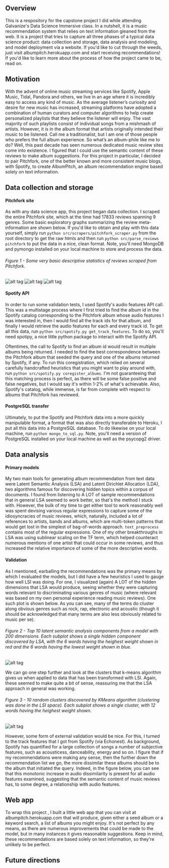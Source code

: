 ## Overview
This is a respository for the capstone project I did while attending Galvanize's Data Science Immersive class. In a nutshell, it is a music recommendation system that relies on text information gleaned from the web. It is a project that tries to capture all three phases of a typical data science product: data collection and storage, data analysis and modeling, and model deployment via a website. If you'd like to cut through the weeds, just visit albumpitch.herokuapp.com and start receiving recommendations! If you'd like to learn more about the process of how the project came to be, read on.

## Motivation
With the advent of online music streaming services like Spotify, Apple Music, Tidal, Pandora and others, we live in an age where it is incredibly easy to access any kind of music. As the average listener’s curiosity and desire for new music has increased, streaming platforms have adopted a combination of human curators and computer algorithms to help create personalized playlists that they believe the listener will enjoy. The vast majority of such playlists consist of individual songs from a mishmash of artists. However, it is in the album format that artists originally intended their music to be listened. Call me a traditionalist, but I am one of those people who prefers the full album experience. So what’s an album-phile like me to do? Well, this past decade has seen numerous dedicated music review sites come into existence. I figured that I could use the semantic content of these reviews to make album suggestions. For this project in particular, I decided to pair Pitchfork, one of the better known and more consistent music blogs, with Spotify, to create AlbumPitch, an album recommendation engine based solely on text information.

## Data collection and storage
#### Pitchfork site
As with any data science app, this project began data collection. I scraped the entire Pitchfork site, which at the time had 17833 reviews spanning 9 genres. Some basic exploratory graphs summarizing the review meta-information are shown below. If you'd like to obtain and play with this data yourself, simply run ```python src/scrapers/pitchfork_scraper.py``` from the root directory to get the raw htmls and then run ```python src/parse_reviews pitchfork``` to put the data in a nice, clean format. Note, you'll need MongoDB and pymongo installed on your local machine to store and process the data.

###### Figure 1 - Some very basic descriptive statistics of reviews scraped from Pitchfork.
![alt tag](https://raw.github.com/lwoloszy/albumpitch/master/figures/genre_dist.png) ![alt tag](https://raw.github.com/lwoloszy/albumpitch/master/figures/reviewer_dist.png) ![alt tag](https://raw.github.com/lwoloszy/albumpitch/master/figures/review_length_dist.png)

#### Spotify API
In order to run some validation tests, I used Spotify's audio features API call. This was a multistage process where I first tried to find the album id in the Spotify catalog corresponding to the Pitchfork album whose audio features I was interested in, then I would find all the track ids for that album, and finally I would retrieve the audio features for each and every track id. To get all this data, run ```python src/spotify.py get_track_features```. To do so, you'll need spotipy, a nice little python package to interact with the Spotify API.

Oftentimes, the call to Spotify to find an album id would result in multiple albums being returned. I needed to find the best correspondence between the Pitchfork album that seeded the query and one of the albums returned by Spotify, if any. To run this coregistration, which relied on several carefully handcrafted heuristics that you might want to play around with, run ```python src/spotify.py coregister_albums```. I'm not guaranteeing that this matching process is perfect, as there will be some false positive and false negatives, but I would say it's within 1-2% of what's achievable. Also, Spotify's catalog, while immense, is far from complete with respect to albums that Pitchfork has reviewed.

#### PostgreSQL transfer
Ultimately, to put the Spotify and Pitchfork data into a more quickly manipulable format, a format that was also directly transferable to Heroku, I put all this data into a PostgreSQL database. To do likewise on your local machine, run ```python mongo_to_sql.py```. Note, you'll need a version of PostgreSQL installed on your local machine as well as the psycopg2 driver.

## Data analysis
#### Primary models
My two main tools for generating album recommendation from text data were Latent Semantic Analysis (LSA) and Latent Dirichlet Allocation (LDA), two algorithms famous for discovering hidden topics within a corpus of documents. I found from listening to A LOT of sample recommendations that in general LSA seemed to work better, so that's the method I stuck with. However, the bulk of my time to get either tool to work reasonably well was spent devising various regular expressions to capture some of the idiosyncracies of music reviews, which, naturally, included a lot of references to artists, bands and albums, which are multi-token patterns that would get lost in the simplest of bag-of-words approach. ```text_preprocess``` contains most of the regular expressions. One of my other breakthroughs in LSA was using sublinear scaling on the TF term, which helped counteract numerous mentions of one artist that could occur in some reviews, and thus increased the relative importance of some of the more descriptive words.

#### Validation
As I mentioned, earballing the recommendations was the primary means by which I evaluated the models, but I did have a few heuristics I used to gauge how well LSI was doing. For one, I visualized (again) A LOT of the hidden dimensions that LSA would produce, seeing whether they were capturing words relevant to discriminating various genres of music (where relevant was based on my own personal experience reading music reviews). One such plot is shown below. As you can see, many of the terms do cluster along obvious genres such as rock, rap, electronic and acoustic (though it should be acknowledged that many terms are also less obviously related to music per se).

###### Figure 2 - Top 10 latent semantic analysis components from a model with 200 dimensions. Each subplot shows a single hidden component discovered by LSA, with the 6 words having the heighest weight shown in red and the 6 words having the lowest weight shown in blue.
![alt tag](https://raw.github.com/lwoloszy/albumpitch/master/figures/svd.png)

We can go one step further and look at the clusters that k-means algorithm gives us when applied to data that has been transformed with LSI. Again, these seemed to make quite a bit of sense, reassuring me that the LSA approach in general was working.

###### Figure 3 - 10 random clusters discovered by KMeans algorithm (clustering was done in the LSI space). Each subplot shows a single cluster, with 12 words having the heighest weight shown.
![alt tag](https://raw.github.com/lwoloszy/albumpitch/master/figures/kmeans.png)

However, some form of external validation would be nice. For this, I turned to the track features that I got from Spotify (via Echonest). As background, Spotify has quantified for a large collection of songs a number of subjective features, such as acousticess, danceability, energy and so on. I figure that if my recommendations were making any sense, then the further down the recommendation list we go, the more dissimilar these albums should be to the album that initiated the query. Indeed, in the figure below, you can see that this monotonic increase in audio dissimilarity is present for all audio features examined, suggesting that the semantic content of music reviews has, to some degree, a relationship with audio features.

## Web app
To wrap this project , I built a little web app that you can visit at albumpitch.herokuapp.com that will produce, given either a seed album or a keyword search, a list of albums you might enjoy. It's not perfect by any means, as there are numerous improvements that could be made to the model, but in many instances it gives reasonable suggestions. Keep in mind, these recommendations are based solely on text information, so they're unlikely to be perfect.

## Future directions










